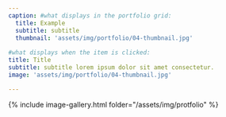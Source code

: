```yaml
---
caption: #what displays in the portfolio grid:
  title: Example
  subtitle: subtitle
  thumbnail: 'assets/img/portfolio/04-thumbnail.jpg'
  
#what displays when the item is clicked:
title: Title
subtitle: subtitle lorem ipsum dolor sit amet consectetur.
image: 'assets/img/portfolio/04-thumbnail.jpg'

---
```


{% include image-gallery.html folder="/assets/img/protfolio" %}
